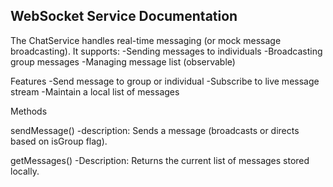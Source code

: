 WebSocket Service Documentation
-------------------------------
The ChatService handles real-time messaging (or mock message broadcasting). It supports:
-Sending messages to individuals
-Broadcasting group messages
-Managing message list (observable)


Features
-Send message to group or individual
-Subscribe to live message stream
-Maintain a local list of messages

Methods

sendMessage()
  -description: Sends a message (broadcasts or directs based on isGroup flag).

getMessages()
  -Description: Returns the current list of messages stored locally.